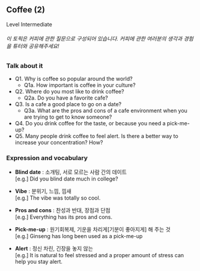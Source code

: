 ## Coffee (2)
Level Intermediate
###### 이 토픽은 커피에 관한 질문으로 구성되어 있습니다. 커피에 관한 여러분의 생각과 경험을 튜터와 공유해주세요!

### Talk about it
- Q1. Why is coffee so popular around the world?
  - Q1a. How important is coffee in your culture?
- Q2. Where do you most like to drink coffee?
  - Q2a. Do you have a favorite cafe?
- Q3. Is a cafe a good place to go on a date? 
  - Q3a. What are the pros and cons of a cafe environment when you are trying to get to know someone?
- Q4. Do you drink coffee for the taste, or because you need a pick-me-up?
- Q5. Many people drink coffee to feel alert. Is there a better way to increase your concentration? How?
### Expression and vocabulary
- **Blind date** : 소개팅, 서로 모르는 사람 간의 데이트  
[e.g.] Did you blind date much in college?

- **Vibe** : 분위기, 느낌, 낌새  
[e.g.] The vibe was totally so cool.

- **Pros and cons** : 찬성과 반대, 장점과 단점  
[e.g.] Everything has its pros and cons.

- **Pick-me-up** : 원기회복제, 기운을 차리게[기분이 좋아지게] 해 주는 것  
[e.g.] Ginseng has long been used as a pick-me-up

- **Alert** : 정신 차린, 긴장을 놓지 않는  
[e.g.] It is natural to feel stressed and a proper amount of stress can help you stay alert.


